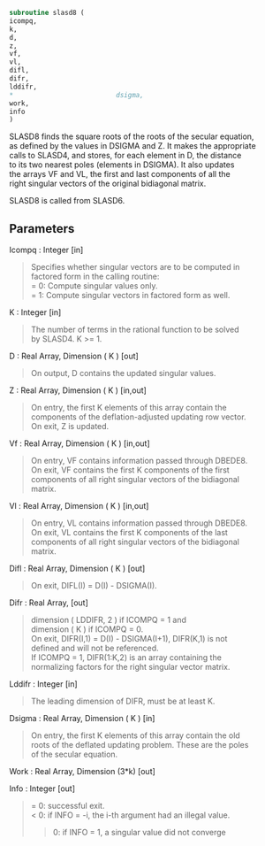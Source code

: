 ```fortran  
subroutine slasd8 (  
icompq,  
k,  
d,  
z,  
vf,  
vl,  
difl,  
difr,  
lddifr,  
*                          dsigma,  
work,  
info  
)  
```  
  
SLASD8 finds the square roots of the roots of the secular equation,  
as defined by the values in DSIGMA and Z. It makes the appropriate  
calls to SLASD4, and stores, for each  element in D, the distance  
to its two nearest poles (elements in DSIGMA). It also updates  
the arrays VF and VL, the first and last components of all the  
right singular vectors of the original bidiagonal matrix.  
  
SLASD8 is called from SLASD6.  
  
## Parameters  
Icompq : Integer [in]  
> Specifies whether singular vectors are to be computed in  
> factored form in the calling routine:  
> = 0: Compute singular values only.  
> = 1: Compute singular vectors in factored form as well.  
  
K : Integer [in]  
> The number of terms in the rational function to be solved  
> by SLASD4.  K >= 1.  
  
D : Real Array, Dimension ( K ) [out]  
> On output, D contains the updated singular values.  
  
Z : Real Array, Dimension ( K ) [in,out]  
> On entry, the first K elements of this array contain the  
> components of the deflation-adjusted updating row vector.  
> On exit, Z is updated.  
  
Vf : Real Array, Dimension ( K ) [in,out]  
> On entry, VF contains  information passed through DBEDE8.  
> On exit, VF contains the first K components of the first  
> components of all right singular vectors of the bidiagonal  
> matrix.  
  
Vl : Real Array, Dimension ( K ) [in,out]  
> On entry, VL contains  information passed through DBEDE8.  
> On exit, VL contains the first K components of the last  
> components of all right singular vectors of the bidiagonal  
> matrix.  
  
Difl : Real Array, Dimension ( K ) [out]  
> On exit, DIFL(I) = D(I) - DSIGMA(I).  
  
Difr : Real Array, [out]  
> dimension ( LDDIFR, 2 ) if ICOMPQ = 1 and  
> dimension ( K ) if ICOMPQ = 0.  
> On exit, DIFR(I,1) = D(I) - DSIGMA(I+1), DIFR(K,1) is not  
> defined and will not be referenced.  
> If ICOMPQ = 1, DIFR(1:K,2) is an array containing the  
> normalizing factors for the right singular vector matrix.  
  
Lddifr : Integer [in]  
> The leading dimension of DIFR, must be at least K.  
  
Dsigma : Real Array, Dimension ( K ) [in]  
> On entry, the first K elements of this array contain the old  
> roots of the deflated updating problem.  These are the poles  
> of the secular equation.  
  
Work : Real Array, Dimension (3*k) [out]  
  
Info : Integer [out]  
> = 0:  successful exit.  
> < 0:  if INFO = -i, the i-th argument had an illegal value.  
> > 0:  if INFO = 1, a singular value did not converge  
  
